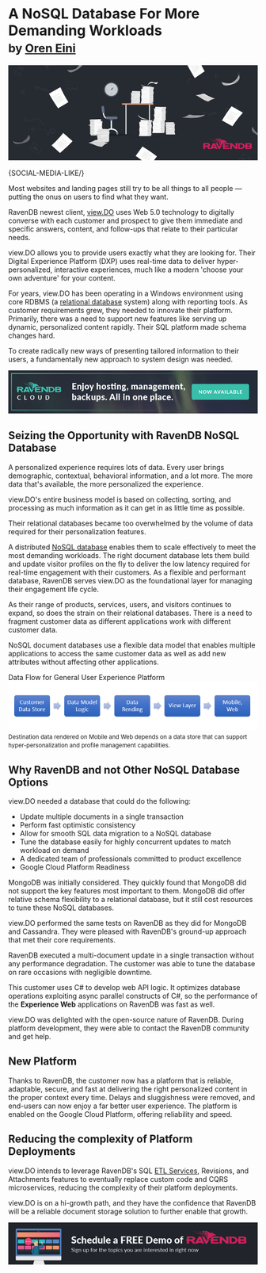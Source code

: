 # A NoSQL Database For More Demanding Workloads <br/><small>by <a href="mailto:ayende@ayende.com">Oren Eini</a></small>

![A NoSQL Database For More Demanding Workloads](images/nosql-database-creates-personal-experience-for-every-user.jpg)

{SOCIAL-MEDIA-LIKE/}

Most websites and landing pages still try to be all things to all people — putting the onus on users to find what they want.

RavenDB newest client, <a href="https://view.do" target="_blank" rel="nofollow">view.DO</a> uses Web 5.0 technology to digitally converse with each customer and prospect to give them immediate and specific answers, content, and follow-ups that relate to their particular needs.

view.DO allows you to provide users exactly what they are looking for. Their Digital Experience Platform (DXP) uses real-time data to deliver hyper-personalized, interactive experiences, much like a modern 'choose your own adventure' for your content.

For years, view.DO has been operating in a Windows environment using core RDBMS (a <a href="https://en.wikipedia.org/wiki/Relational_database" target="_blank" rel="nofollow">relational database</a> system) along with reporting tools. As customer requirements grew, they needed to innovate their platform. Primarily, there was a need to support new features like serving up dynamic, personalized content rapidly. Their SQL platform made schema changes hard.

To create radically new ways of presenting tailored information to their users, a fundamentally new approach to system design was needed.

<div class="text-center margin-bottom">
    <a href="https://cloud.ravendb.net"><img src="images/ravendb-cloud.png" alt="Managed Cloud Hosting"/></a>
</div>

## Seizing the Opportunity with RavenDB NoSQL Database

A personalized experience requires lots of data. Every user brings demographic, contextual, behavioral information, and a lot more. The more data that's available, the more personalized the experience.

view.DO's entire business model is based on collecting, sorting, and processing as much information as it can get in as little time as possible.

Their relational databases became too overwhelmed by the volume of data required for their personalization features.

A distributed [NoSQL database](https://ravendb.net/articles/ravendb-best-nosql-database-example-for-startups) enables them to scale effectively to meet the most demanding workloads. The right document database lets them build and update visitor profiles on the fly to deliver the low latency required for real-time engagement with their customers. As a flexible and performant database, RavenDB serves view.DO as the foundational layer for managing their engagement life cycle.

As their range of products, services, users, and visitors continues to expand, so does the strain on their relational databases. There is a need to fragment customer data as different applications work with different customer data.

NoSQL document databases use a flexible data model that enables multiple applications to access the same customer data as well as add new attributes without affecting other applications.

Data Flow for General User Experience Platform
![Data Flow for General User Experience Platform](images/data-flow-for-general-user-experience-platform.jpg)
<small>Destination data rendered on Mobile and Web depends on a data store that can support hyper-personalization and profile management capabilities.</small>

## Why RavenDB and not Other NoSQL Database Options
view.DO needed a database that could do the following:
<ul>
    <li>Update multiple documents in a single transaction</li>
    <li class="margin-top-sm">Perform fast optimistic consistency</li>
    <li class="margin-top-sm">Allow for smooth SQL data migration to a NoSQL database</li>
    <li class="margin-top-sm">Tune the database easily for highly concurrent updates to match workload on demand</li>
    <li class="margin-top-sm">A dedicated team of professionals committed to product excellence</li>
    <li class="margin-top-sm">Google Cloud Platform Readiness</li>
</ul>

MongoDB was initially considered. They quickly found that MongoDB did not support the key features most important to them. MongoDB did offer relative schema flexibility to a relational database, but it still cost resources to tune these NoSQL databases.

view.DO performed the same tests on RavenDB as they did for MongoDB and Cassandra. They were pleased with RavenDB's ground-up approach that met their core requirements.

RavenDB executed a multi-document update in a single transaction without any performance degradation. The customer was able to tune the database on rare occasions with negligible downtime.

This customer uses C# to develop web API logic. It optimizes database operations exploiting async parallel constructs of C#, so the performance of the **Experience Web** applications on RavenDB was fast as well.

view.DO was delighted with the open-source nature of RavenDB. During platform development, they were able to contact the RavenDB community and get help.

## New Platform

Thanks to RavenDB, the customer now has a platform that is reliable, adaptable, secure, and fast at delivering the right personalized content in the proper context every time. Delays and sluggishness were removed, and end-users can now enjoy a far better user experience. The platform is enabled on the Google Cloud Platform, offering reliability and speed.

## Reducing the complexity of Platform Deployments

view.DO intends to leverage RavenDB's SQL [ETL Services](https://ravendb.net/why-ravendb/integration-with-relational-databases), Revisions, and Attachments features to eventually replace custom code and CQRS microservices, reducing the complexity of their platform deployments.

view.DO is on a hi-growth path, and they have the confidence that RavenDB will be a reliable document storage solution to further enable that growth.

<div class="text-center">
    <a href="https://ravendb.net/live-demo"><img src="images/live-demo-banner.jpg" alt="Schedule a FREE Demo of RavenDB"/></a>
</div>

